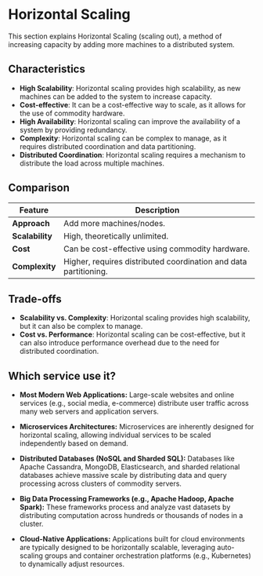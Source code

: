 # Horizontal Scaling



This section explains Horizontal Scaling (scaling out), a method of increasing capacity by adding more machines to a distributed system.

## Characteristics

- **High Scalability**: Horizontal scaling provides high scalability, as new machines can be added to the system to increase capacity.
- **Cost-effective**: It can be a cost-effective way to scale, as it allows for the use of commodity hardware.
- **High Availability**: Horizontal scaling can improve the availability of a system by providing redundancy.
- **Complexity**: Horizontal scaling can be complex to manage, as it requires distributed coordination and data partitioning.
- **Distributed Coordination**: Horizontal scaling requires a mechanism to distribute the load across multiple machines.

## Comparison

| Feature | Description |
|---|---|
| **Approach** | Add more machines/nodes. |
| **Scalability** | High, theoretically unlimited. |
| **Cost** | Can be cost-effective using commodity hardware. |
| **Complexity** | Higher, requires distributed coordination and data partitioning. |

## Trade-offs

- **Scalability vs. Complexity**: Horizontal scaling provides high scalability, but it can also be complex to manage.
- **Cost vs. Performance**: Horizontal scaling can be cost-effective, but it can also introduce performance overhead due to the need for distributed coordination.

## Which service use it?



-   **Most Modern Web Applications:** Large-scale websites and online services (e.g., social media, e-commerce) distribute user traffic across many web servers and application servers.

-   **Microservices Architectures:** Microservices are inherently designed for horizontal scaling, allowing individual services to be scaled independently based on demand.

-   **Distributed Databases (NoSQL and Sharded SQL):** Databases like Apache Cassandra, MongoDB, Elasticsearch, and sharded relational databases achieve massive scale by distributing data and query processing across clusters of commodity servers.

-   **Big Data Processing Frameworks (e.g., Apache Hadoop, Apache Spark):** These frameworks process and analyze vast datasets by distributing computation across hundreds or thousands of nodes in a cluster.

-   **Cloud-Native Applications:** Applications built for cloud environments are typically designed to be horizontally scalable, leveraging auto-scaling groups and container orchestration platforms (e.g., Kubernetes) to dynamically adjust resources.
